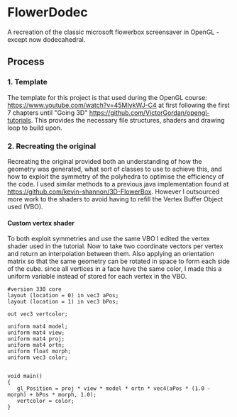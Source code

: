 # FlowerDodec

A recreation of the classic microsoft flowerbox screensaver in OpenGL - except now dodecahedral. 

## Process

### 1. Template

The template for this project is that used during the OpenGL course: https://www.youtube.com/watch?v=45MIykWJ-C4 at first following the first 7 chapters until "Going 3D" https://github.com/VictorGordan/opengl-tutorials. This provides the necessary file structures, shaders and drawing loop to build upon.

### 2. Recreating the original

Recreating the original provided both an understanding of how the geometry was generated, what sort of classes to use to achieve this, and how to exploit the symmetry of the polyhedra to optimise the efficiency of the code. I used similar methods to a previous java implementation found at https://github.com/kevin-shannon/3D-FlowerBox. However I outsourced more work to the shaders to avoid having to refill the Vertex Buffer Object used (VBO).

#### Custom vertex shader

To both exploit symmetries and use the same VBO I edited the vertex shader used in the tutorial. Now to take two coordinate vectors per vertex and return an interpolation between them. Also applying an orientation matrix so that the same geometry can be rotated in space to form each side of the cube. since all vertices in a face have the same color, I made this a uniform variable instead of stored for each vertex in the VBO.

```
#version 330 core
layout (location = 0) in vec3 aPos;
layout (location = 1) in vec3 bPos;

out vec3 vertcolor;

uniform mat4 model;
uniform mat4 view;
uniform mat4 proj;
uniform mat4 ortn;
uniform float morph;
uniform vec3 color;


void main()
{
   gl_Position = proj * view * model * ortn * vec4(aPos * (1.0 - morph) + bPos * morph, 1.0);
   vertcolor = color;
}
```
